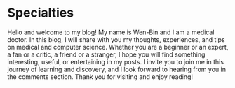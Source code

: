 # Specialties

Hello and welcome to my blog! My name is Wen-Bin and I am a medical doctor. In this blog, I will share with you my thoughts, experiences, and tips on medical and computer science. Whether you are a beginner or an expert, a fan or a critic, a friend or a stranger, I hope you will find something interesting, useful, or entertaining in my posts. I invite you to join me in this journey of learning and discovery, and I look forward to hearing from you in the comments section. Thank you for visiting and enjoy reading!
